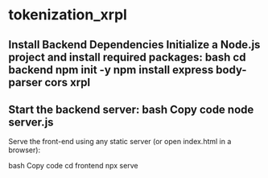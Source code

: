 # tokenization_xrpl

Install Backend Dependencies
Initialize a Node.js project and install required packages:
bash
cd backend
npm init -y
npm install express body-parser cors xrpl
----------------------------------------------------------------

Start the backend server:
bash
Copy code
node server.js
-----------------------------------------------------------------

Serve the front-end using any static server (or open index.html in a browser):

bash
Copy code
cd frontend
npx serve

